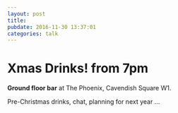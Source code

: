 ```yaml
---
layout: post
title: 
pubdate: 2016-11-30 13:37:01
categories: talk
---
```


# Xmas Drinks! from 7pm

**Ground floor bar** at The Phoenix, Cavendish Square W1.

Pre-Christmas drinks, chat, planning for next year ...

